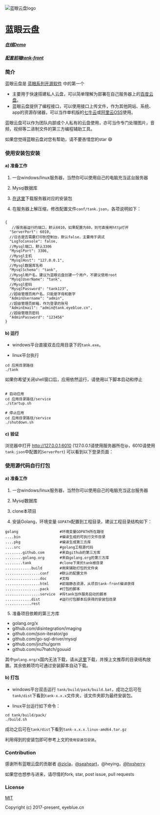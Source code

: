 ![蓝眼云盘logo](https://raw.githubusercontent.com/eyebluecn/tank/dev/build/doc/logo.png)

# 蓝眼云盘

##### [在线Demo](http://tank.eyeblue.cn) 

##### [配套前端tank-front](https://github.com/eyebluecn/tank-front)

### 简介
蓝眼云盘是 [蓝眼系列开源软件](https://github.com/eyebluecn) 中的第一个

- 主要用于快速搭建私人云盘，可以简单理解为部署在自己服务器上的[百度云盘](https://pan.baidu.com/)。
- 蓝眼云盘提供了编程接口，可以使用接口上传文件，作为其他网站、系统、app的资源存储器，可以当作单机版的[七牛云](https://www.qiniu.com)或[阿里云OSS](https://www.aliyun.com/product/oss)使用。

蓝眼云盘可以作为团队内部或个人私有的云盘使用，亦可当作专门处理图片，音频，视频等二进制文件的第三方编程辅助工具。

如果您觉得蓝眼云盘对您有帮助，请不要吝惜您的star :smile:

### 使用安装包安装

#### a) 准备工作

1. 一台windows/linux服务器，当然你可以使用自己的电脑充当这台服务器

2. Mysql数据库

3. [在这里](https://github.com/eyebluecn/tank/releases)下载服务器对应的安装包

4. 在服务器上解压缩，修改配置文件`conf/tank.json`，各项说明如下：
```

{
   //服务器运行的端口，默认6010。如果配置为80，则可直接用http打开
  "ServerPort": 6010,
  //日志是否需要打印到控制台，默认false，主要用于调试
  "LogToConsole": false,
  //Mysql端口，默认3306
  "MysqlPort": 3306,
  //Mysql主机
  "MysqlHost": "127.0.0.1",
  //Mysql数据库名称
  "MysqlSchema": "tank",
  //Mysql用户名，建议为蓝眼云盘创建一个用户，不建议使用root
  "MysqlUserName": "tank",
  //Mysql密码
  "MysqlPassword": "tank123",
  //超级管理员用户名，只能是字母和数字
  "AdminUsername": "admin",
  //超级管理员邮箱，作为登录的账号
  "AdminEmail": "admin@tank.eyeblue.cn",
  //超级管理员密码
  "AdminPassword": "123456"
}

```

#### b) 运行

- windows平台直接双击应用目录下的`tank.exe`。

- linux平台执行 

```
cd 应用目录路径
./tank
```

如果你希望关闭shell窗口后，应用依然运行，请使用以下脚本启动和停止
```shell

# 启动应用
cd 应用目录路径/service
./startup.sh

# 停止应用
cd 应用目录路径/service
./shutdown.sh

```

#### c) 验证

浏览器中打开 http://127.0.0.1:6010 (127.0.0.1请使用服务器所在ip，6010请使用`tank.json`中配置的`ServerPort`) 可以看到以下登录页面：


### 使用源代码自行打包

#### a) 准备工作

1. 一台windows/linux服务器，当然你可以使用自己的电脑充当这台服务器

2. Mysql数据库

3. clone本项目

4. 安装Golang，环境变量 `GOPATH`配置到工程目录，建议工程目录结构如下：

```
golang                   #环境变量GOPATH所在路径
....bin                  #编译生成的可执行文件目录
....pkg                  #编译生成第三方库
....src                  #golang工程源代码
........github.com       #来自github的第三方库
........golang.org       #来自golang.org的第三方库
........tank             #clone下来的tank根目录
............build        #用来辅助打包的文件夹
................conf     #默认的配置文件
................doc      #文档
................html     #前端静态资源，从项目tank-front编译获得
................pack     #打包的脚本
................service  #将tank当作服务启动的脚本
............dist         #运行打包脚本后获得的安装包目录
............rest
```

5. 准备项目依赖的第三方库

- golang.org/x
- github.com/disintegration/imaging
- github.com/json-iterator/go
- github.com/go-sql-driver/mysql
- github.com/jinzhu/gorm
- github.com/nu7hatch/gouuid

其中`golang.org/x`国内无法下载，请从[这里](https://github.com/eyebluecn/golang.org)下载，并按上文推荐的目录结构放置。其余依赖项均可通过安装脚本自动下载。

#### b) 打包

- windows平台双击运行 `tank/build/pack/build.bat`，成功之后可在`tank/dist`下看到`tank-x.x.x`文件夹，该文件夹即为最终安装包。

- linux平台运行如下命令：
```
cd tank/build/pack/
./build.sh
```
成功之后可在`tank/dist`下看到`tank-x.x.x.linux-amd64.tar.gz`

利用得到的安装包即可参考上文的`使用安装包安装`。


### Contribution

感谢所有蓝眼云盘的贡献者 [@zicla](https://github.com/zicla)，[@seaheart](https://github.com/seaheart)，@heying，[@hxsherry](https://github.com/hxsherry)

如果您也想参与进来，请尽情的fork, star, post issue, pull requests

### License

[MIT](http://opensource.org/licenses/MIT)

Copyright (c) 2017-present, eyeblue.cn